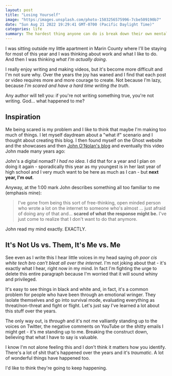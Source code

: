 ```yaml
---
layout: post
title: "Losing Yourself"
image: "https:/images.unsplash.com/photo-1503256575996-7cbe509190b7"
date: "Sun Aug 21 2022 19:29:41 GMT-0700 (Pacific Daylight Time)"
categories: life
summary: The hardest thing anyone can do is break down their own mental constructs, realizing they're toxic and destroy relationships. It's part of the journey.      
---
```


I was sitting outside my little apartment in Marin County where I'll be staying for most of this year and I was thinking about work and what I like to do. And then I was thinking _what I'm actually doing_.

I really enjoy writing and making videos, but it's become more difficult and I'm not sure why. Over the years the joy has waned and I find that each post or video requires more and more courage to create. Not because I'm lazy, because _I'm scared and have a hard time writing the truth_.

Any author will tell you: if you're not writing something true, you're not writing. God... what happened to me?

## Inspiration

Me being scared is my problem and I like to think that maybe I'm making too much of things. I let myself daydream about a "what if" scenario and I thought about creating this blog. I then found myself on the Ghost website and the showcases and then [John O'Nolan's blog](https://rediverge.com) and eventually this video John made many years ago:

John's a digital nomad? _I had no idea_. I did that for a year and I plan on doing it again - sporadically this year as my youngest is in her last year of high school and I very much want to be here as much as I can - but **next year, I'm out**.

Anyway, at the 1:00 mark John describes something all too familiar to me (emphasis mine):

> I've gone from being this sort of free-thinking, open minded person who wrote a lot on the internet to someone who's almost ... just afraid of doing any of that and... **scared of what the response might be.** I've just come to realize that I don't want to do that anymore.

John read my mind exactly. EXACTLY.

## It's Not Us vs. Them, It's Me vs. Me

See even as I write this I hear little voices in my head saying _oh poor cis white tech bro can't bleat all over the internet_. I'm not joking about that - it's exactly what I hear, right now in my mind. In fact I'm fighting the urge to delete this entire paragraph because I'm worried that it will sound whiny and privileged.

It's easy to see things in black and white and, in fact, it's a common problem for people who have been through an emotional wringer. They isolate themselves and go into survival mode, evaluating everything as threat/non-threat and fight or flight. Let's just say I've learned a lot about this stuff over the years.

The only way out, is _through_ and it's not me valliantly standing up to the voices on Twitter, the negative comments on YouTube or the shitty emails I might get - it's me standing up to me. Breaking the construct down, believing that what I have to say is valuable.

I know I'm not alone feeling this and I don't think it matters how you identify. There's a lot of shit that's happened over the years and it's _traumatic_. A lot of wonderful things have happened too. 

I'd like to think they're going to keep happening.